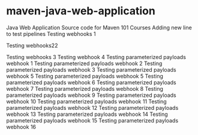 

maven-java-web-application
==========================

Java Web Application Source code for Maven 101 Courses
Adding new line to test pipelines
Testing webhooks 1


Testing webhooks22 

Testing webhooks 3
Testing webhook 4
Testing parameterized payloads webhook 1
Testing parameterized payloads webhook 2
Testing parameterized payloads webhook 3
Testing parameterized payloads webhook 5
Testing parameterized payloads webhook 5
Testing parameterized payloads webhook 6
Testing parameterized payloads webhook 7
Testing parameterized payloads webhook 8
Testing parameterized payloads webhook 9
Testing parameterized payloads webhook 10
Testing parameterized payloads webhook 11
Testing parameterized payloads webhook 12
Testing parameterized payloads webhook 13
Testing parameterized payloads webhook 14
Testing parameterized payloads webhook 15
Testing parameterized payloads webhook 16

